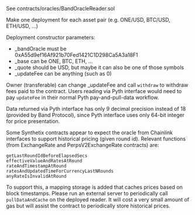 See contracts/oracles/BandOracleReader.sol

Make one deployment for each asset pair (e.g. ONE/USD, BTC/USD, ETH/USD, ...)

Deployment constructor parameters:

- _bandOracle must be 0xA55d9ef16Af921b70Fed1421C1D298Ca5A3a18F1
- _base can be ONE, BTC, ETH, ...
- _quote should be USD, but maybe it can also be one of those symbols
- _updateFee can be anything (such as 0)

Owner (transferable) can change _updateFee and call `withdraw` to withdraw fees paid to the contract. Users reading via Pyth interface would need to pay `updateFee` in their normal Pyth pay-and-pull-data workflow.

Data returned via Pyth interface has only 9 decimal precision instead of 18 (provided by Band Protocol), since Pyth interface uses only 64-bit integer for price presentation.

Some Synthetix contracts appear to expect the oracle from Chainlink interfaces to support historical pricing (given round id). Relevant functions (from ExchangeRate and PerpsV2ExchangeRate contracts) are:

```
getLastRoundIdBeforeElapsedSecs
effectiveValueAndRatesAtRound
rateAndTimestampAtRound
ratesAndUpdatedTimeForCurrencyLastNRounds
anyRateIsInvalidAtRound
```

To support this, a mapping storage is added that caches prices based on block timestamps. Please run an external server to periodically call `pullDataAndCache` on the deployed reader. It will cost a very small amount of gas but will assist the contract to periodically store historical prices.


